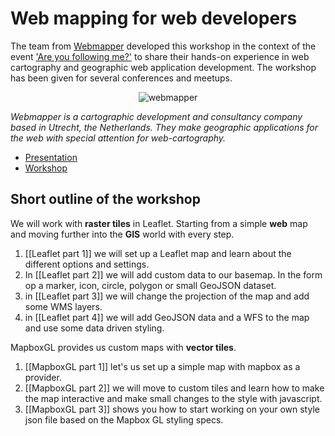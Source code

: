# Web mapping for web developers


The team from [Webmapper](http://www.webmapper.nl "What the map can be") developed this workshop in the context of the event ['Are you following me?'](https://waag.org/nl/event/are-you-following-me) to share their hands-on experience in web cartography and geographic web application development. The workshop has been given for several conferences and meetups. 

<p align="center"> <img align="center" src="https://raw.githubusercontent.com/wiki/NieneB/Webmapping_for_beginners/img/webmapper_logo_tekst.png" alt="webmapper"> </p>

*Webmapper is a cartographic development and consultancy company based in Utrecht, the Netherlands. They make geographic applications for the web with special attention for web-cartography.* 



* [Presentation](https://nieneb.github.io/webmapping_for_developers/index.html#/)
* [Workshop](https://github.com/NieneB/webmapping_for_developers/wiki)



## Short outline of the workshop

We will work with **raster tiles** in Leaflet. Starting from a simple **web** map and moving further into the **GIS** world with every step. 

1. [[Leaflet part 1]] we will set up a Leaflet map and learn about the different options and settings.
2. In [[Leaflet part 2]] we will add custom data to our basemap. In the form op a marker, icon, circle, polygon or small GeoJSON dataset. 
3. in [[Leaflet part 3]] we will change the projection of the map and add some WMS layers.
3. in [[Leaflet part 4]] we will add GeoJSON data and a WFS to the map and use some data driven styling. 

MapboxGL provides us custom maps with **vector tiles**.

1. [[MapboxGL part 1]] let's us set up a simple map with mapbox as a provider. 
2. [[MapboxGL part 2]] we will move to custom tiles and learn how to make the map interactive and make small changes to the style with javascript.
3. [[MapboxGL part 3]] shows you how to start working on your own style json file based on the Mapbox GL styling specs. 
